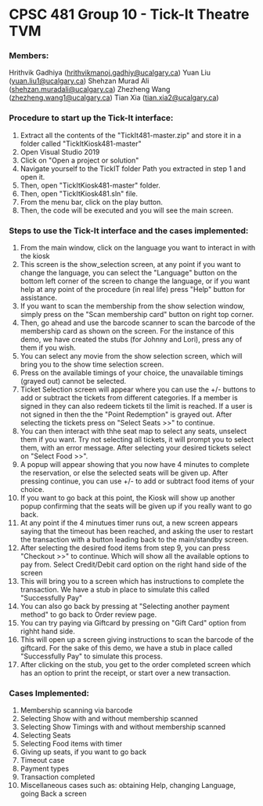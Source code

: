 # CPSC 481 Group 10 - Tick-It Theatre TVM

### Members:
Hrithvik Gadhiya (hrithvikmanoj.gadhiy@ucalgary.ca)
Yuan Liu (yuan.liu1@ucalgary.ca)
Shehzan Murad Ali (shehzan.muradali@ucalgary.ca)
Zhezheng Wang (zhezheng.wang1@ucalgary.ca)
Tian Xia (tian.xia2@ucalgary.ca)

### Procedure to start up the Tick-It interface:
1. Extract all the contents of the "TickIt481-master.zip" and store it in a folder called "TickItKiosk481-master"
2. Open Visual Studio 2019
3. Click on "Open a project or solution"
4. Navigate yourself to the TickIT folder Path you extracted in step 1 and open it.
5. Then, open "TickItKiosk481-master" folder.
6. Then, open "TickItKiosk481.sln" file.
7. From the menu bar, click on the play button.
8. Then, the code will be executed and you will see the main screen.

### Steps to use the Tick-It interface and the cases implemented:
1. From the main window, click on the language you want to interact in with the kiosk
2. This screen is the show_selection screen, at any point if you want to change the language, you can select the
   "Language" button on the bottom left corner of the screen to change the language, or if you want help at any point
   of the procedure (in real life) press "Help" button for assistance.
3. If you want to scan the membership from the show selection window, simply press on the "Scan membership card"
   button on right top corner.
4. Then, go ahead and use the barcode scanner to scan the barcode of the membership card as shown on the screen. For
   the instance of this demo, we have created the stubs (for Johnny and Lori), press any of them if you wish.
5. You can select any movie from the show selection screen, which will bring you to the show time selection screen.
6. Press on the available timings of your choice, the unavailable timings (grayed out) cannot be selected.
7. Ticket Selection screen will appear where you can use the +/- buttons to add or subtract the tickets from different
   categories. If a member is signed in they can also redeem tickets til the limit is reached. If a user is not signed
   in then the the "Point Redemption" is grayed out. After selecting the tickets press on "Select Seats >>" to continue.
8. You can then interact with thhe seat map to select any seats, unselect them if you want. Try not selecting all tickets,
   it will prompt you to select them, with an error message. After selecting your desired tickets select on 
   "Select Food >>".
9. A popup will appear showing that you now have 4 minutes to complete the reservation, or else the selected seats will
   be given up. After pressing continue, you can use +/- to add or subtract food items of your choice. 
10. If you want to go back at this point, the Kiosk will show up another popup confirming that the seats will be given up
    if you really want to go back.
11. At any point if the 4 minutues timer runs out, a new screen appears saying that the timeout has been reached, and 
    asking the user to restart the transaction with a button leading back to the main/standby screen.
12. After selecting the desired food items from step 9, you can press "Checkout >>" to continue. Which will show all
    the available options to pay from. Select Credit/Debit card option on the right hand side of the screen
13. This will bring you to a screen which has instructions to complete the transaction. We have a stub in place to 
    simulate this called "Successfully Pay"
14. You can also go back by pressing at "Selecting another payment method" to go back to Order review page.
15. You can try paying via Giftcard by pressing on "Gift Card" option from righht hand side.
16. This will open up a screen giving instructions to scan the barcode of the giftcard. For the sake of this demo, we 
    have a stub in place called "Successfully Pay" to simulate this process.
17. After clicking on the stub, you get to the order completed screen which has an option to print the receipt, or
    start over a new transaction. 

### Cases Implemented:
1. Membership scanning via barcode
2. Selecting Show with and without membership scanned
3. Selecting Show Timings with and without membership scanned
4. Selecting Seats 
5. Selecting Food items with timer
6. Giving up seats, if you want to go back
7. Timeout case
8. Payment types
9. Transaction completed
10. Miscellaneous cases such as: obtaining Help, changing Language, going Back a screen
